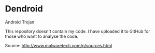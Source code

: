 # Dendroid
Android Trojan

This repository doesn't contain my code. I have uploaded it to GitHub for those who want to analyse the code.

Source: http://www.malwaretech.com/p/sources.html
